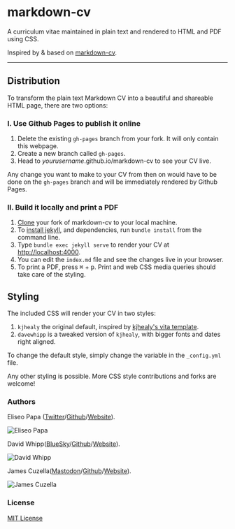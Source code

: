 # markdown-cv

A curriculum vitae maintained in plain text and rendered to HTML and PDF using
CSS.

Inspired by & based on [markdown-cv](http://elipapa.github.io/markdown-cv).

***

## Distribution

To transform the plain text Markdown CV into a beautiful and shareable HTML
page, there are two options:

### I. Use Github Pages to publish it online

1. Delete the existing `gh-pages` branch from your fork. It will only contain
   this webpage.
2. Create a new branch called `gh-pages`.
3. Head to *yourusername*.github.io/markdown-cv to see your CV live.

Any change you want to make to your CV from then on would have to be done on the
`gh-pages` branch and will be immediately rendered by Github Pages.

### II. Build it locally and print a PDF

1. [Clone](https://help.github.com/en/articles/cloning-a-repository) your fork
   of markdown-cv to your local machine.
2. To [install jekyll](https://jekyllrb.com/docs/installation/), and
   dependencies, run `bundle install` from the command line.
3. Type `bundle exec jekyll serve` to render your CV at <http://localhost:4000>.
4. You can edit the `index.md` file and see the changes live in your browser.
5. To print a PDF, press <kbd>⌘</kbd> + <kbd>p</kbd>. Print and web CSS media
   queries should take care of the styling.

## Styling

The included CSS will render your CV in two styles:

1. `kjhealy` the original default, inspired by [kjhealy's vita
template](https://github.com/kjhealy/kjh-vita).
2. `davewhipp` is a tweaked version of `kjhealy`, with bigger fonts and dates
  right aligned.

To change the default style, simply change the variable in the `_config.yml`
file.

Any other styling is possible. More CSS style contributions and forks are
welcome!

### Authors

Eliseo Papa ([Twitter](http://twitter.com/elipapa)/[Github](http://github.com/elipapa)/[Website](https://elipapa.github.io)).

![Eliseo Papa](https://s.gravatar.com/avatar/eae1f0c01afda2bed9ce9cb88f6873f6?s=100)

David Whipp([BlueSky](https://bsky.app/profile/davewhipp.bsky.social)/[Github](https://github.com/davewhipp)/[Website](https://davewhipp.github.io/)).

![David Whipp](https://s.gravatar.com/avatar/68a7f1b765487e51977eaadd57223ca3?s=100)

James Cuzella([Mastodon](https://mastodon.social/@TrinitronX)/[Github](https://github.com/trinitronx)/[Website](https://trinitronx.github.io/)).

![James Cuzella](https://s.gravatar.com/avatar/61dc7a3bba3fee09596c1e70fcc91b9c?s=100)

### License

[MIT License](https://github.com/elipapa/markdown-cv/blob/master/LICENSE)
